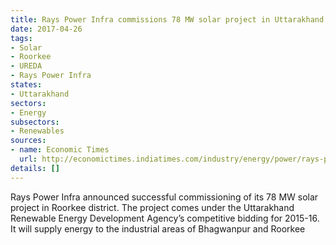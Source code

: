 ```yaml
---
title: Rays Power Infra commissions 78 MW solar project in Uttarakhand
date: 2017-04-26
tags:
- Solar
- Roorkee
- UREDA
- Rays Power Infra
states:
- Uttarakhand
sectors:
- Energy
subsectors:
- Renewables
sources:
- name: Economic Times
  url: http://economictimes.indiatimes.com/industry/energy/power/rays-power-infra-commissions-78-mw-solar-pv-project-in-uttarakhand/articleshow/58223399.cms
details: []
---
```


Rays Power Infra announced successful commissioning of its 78 MW solar project in Roorkee district. The project comes under the Uttarakhand Renewable Energy Development Agency’s competitive bidding for 2015-16. It will supply energy to the industrial areas of Bhagwanpur and Roorkee
